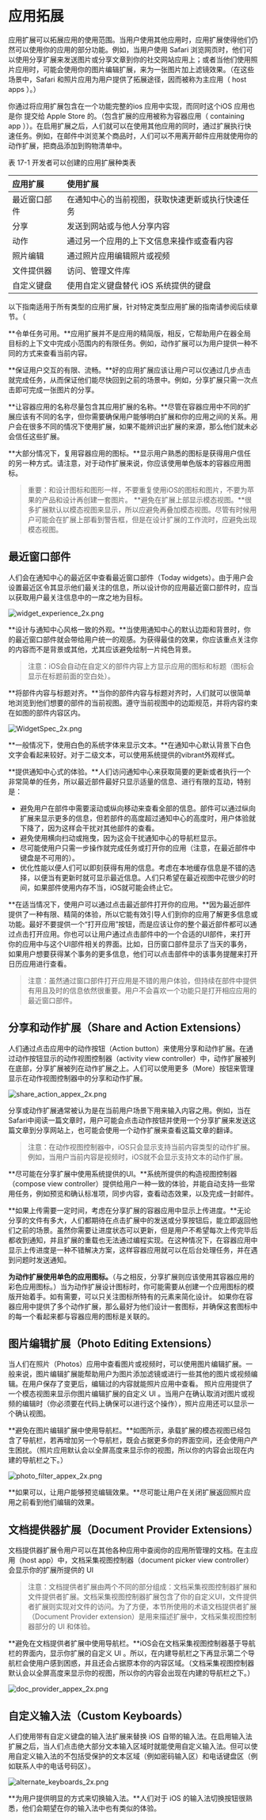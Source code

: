 # 应用拓展

应用扩展可以拓展应用的使用范围。当用户使用其他应用时，应用扩展使得他们仍然可以使用你的应用的部分功能。例如，当用户使用 Safari 浏览网页时，他们可以使用分享扩展来发送图片或分享文章到你的社交网站应用上；或者当他们使用照片应用时，可能会使用你的图片编辑扩展，来为一张图片加上滤镜效果。（在这些场景中，Safari 和照片应用为用户提供了拓展途径，因而被称为主应用（ host apps ）。）

你通过将应用扩展包含在一个功能完整的ios 应用中实现，而同时这个iOS 应用也是你 提交给 Apple Store 的。（包含扩展的应用被称为容器应用（ containing app ））。在启用扩展之后，人们就可以在使用其他应用的同时，通过扩展执行快速任务。例如，在邮件中浏览某个商品时，人们可以不用离开邮件应用就使用你的动作扩展，把商品添加到购物清单中。

表 17-1 开发者可以创建的应用扩展种类表

|应用扩展       |使用扩展|
|:------------------|:-------------------------|
|最近窗口部件       |在通知中心的当前视图，获取快速更新或执行快速任务|
|分享              |发送到网站或与他人分享内容|
|动作              |通过另一个应用的上下文信息来操作或查看内容|
|照片编辑          |通过照片应用编辑照片或视频|
|文件提供器        |访问、管理文件库|
|自定义键盘        |使用自定义键盘替代 iOS 系统提供的键盘|

以下指南适用于所有类型的应用扩展，针对特定类型应用扩展的指南请参阅后续章节。（

**令单任务可用。**应用扩展并不是应用的精简版，相反，它帮助用户在器全局目标的上下文中完成小范围内的有限任务。例如，动作扩展可以为用户提供一种不同的方式来查看当前内容。

**保证用户交互的有限、流畅。**好的应用扩展应该让用户可以仅通过几步点击就完成任务，从而保证他们能尽快回到之前的场景中。例如，分享扩展只需一次点击即可完成一张图片的分享。

**让容器应用的名称尽量包含其应用扩展的名称。**尽管在容器应用中不同的扩展应该有不同的名字，但你需要确保用户能够明白扩展和你的应用之间的关系。用户会在很多不同的情况下使用扩展，如果不能辨识出扩展的来源，那么他们就未必会信任这些扩展。

**大部分情况下，复用容器应用的图标。**显示用户熟悉的图标是获得用户信任的另一种方式。请注意，对于动作扩展来说，你应该使用单色版本的容器应用图标。

>重要：和设计图标和图形一样，不要重复使用iOS的图标和图片，不要为苹果的产品和设计再创建一套图片。
**避免在扩展上部显示模态视图。**很多扩展默认以模态视图来显示，所以应避免再叠加模态视图。尽管有时候用户可能会在扩展上部看到警告框，但是在设计扩展的工作流时，应避免出现模态视图。

## 最近窗口部件

人们会在通知中心的最近区中查看最近窗口部件（Today widgets）。由于用户会设置最近区令其显示他们最关注的信息，所以设计你的应用最近窗口部件时，应当以获取用户最关注信息中的一席之地为目标。

![widget_experience_2x.png](/images/widget_experience_2x.png)


**设计与通知中心风格一致的外观。**当使用通知中心的默认边距和背景时，你的最近窗口部件就会带给用户统一的观感。为获得最佳的效果，你应该重点关注你的内容而不是背景或其他，尤其应该避免绘制一片纯色背景。

>注意：iOS会自动在自定义的部件内容上方显示应用的图标和标题（图标会显示在标题前面的空白处）。

**将部件内容与标题对齐。**当你的部件内容与标题对齐时，人们就可以很简单地浏览到他们想要的部件的当前视图。遵守当前视图中的边距规范，并将内容约束在如图的部件内容区内。

![WidgetSpec_2x.png](/images/WidgetSpec_2x.png)

**一般情况下，使用白色的系统字体来显示文本。**在通知中心默认背景下白色文字会看起来较好。对于二级文本，可以使用系统提供的vibrant外观样式。

**提供通知中心式的体验。**人们访问通知中心来获取简要的更新或者执行一个非常简单的任务，所以最近部件最好只显示适量的信息、进行有限的互动，特别是：

- 避免用户在部件中需要滚动或纵向移动来查看全部的信息。部件可以通过纵向扩展来显示更多的信息，但若部件的高度超过通知中心的高度时，用户体验就下降了，因为这样会干扰对其他部件的查看。
- 避免使用横向扫动或拖曳，因为这会干扰通知中心的导航栏显示。
- 尽可能使用户只需一步操作就完成任务或打开你的应用（注意，在最近部件中键盘是不可用的）。
- 优化性能以便人们可以即刻获得有用的信息。考虑在本地缓存信息是不错的选择，以便当有更新时就可显示最近信息。人们只希望在最近视图中花很少的时间，如果部件使用内存不当，iOS就可能会终止它。

**在适当情况下，使用户可以通过点击最近部件打开你的应用。**因为最近部件提供了一种有限、精简的体验，所以它能有效引导人们到你的应用了解更多信息或功能。最好不要提供一个“打开应用”按钮，而是应该让你的整个最近部件都可以通过点击打开应用。你也可以让用户通过点击部件中的一个合适的UI部件，来打开你的应用中与这个UI部件相关的界面。比如，日历窗口部件显示了当天的事务，如果用户想要获得某个事务的更多信息，他们可以点击部件中的该事务提醒来打开日历应用进行查看。

>注意：虽然通过窗口部件打开应用是不错的用户体验，但持续在部件中提供有用且及时的信息依然很重要。用户不会喜欢一个功能只是打开相应应用的最近窗口部件。

## 分享和动作扩展（Share and Action Extensions）

人们通过点击应用中的动作按钮（Action button）来使用分享和动作扩展。在通过动作按钮显示的动作视图控制器（activity view controller）中，动作扩展被列在底部，分享扩展被列在动作扩展之上。人们可以使用更多（More）按钮来管理显示在动作视图控制器中的分享和动作扩展。

![share_action_appex_2x.png](/images/share_action_appex_2x.png)

分享或动作扩展通常被认为是在当前用户场景下用来输入内容之用。例如，当在Safari中阅读一篇文章时，用户可能会点击动作按钮并使用一个分享扩展来发送这篇文章到分享网站上，也可能会使用一个动作扩展来查看这篇文章的翻译。
>注意：在动作视图控制器中，iOS只会显示支持当前内容类型的动作扩展。例如，当用户当前内容是视频时，iOS就不会显示支持文本的动作扩展。

**尽可能在分享扩展中使用系统提供的UI。**系统所提供的构造视图控制器（compose view controller）提供给用户一种一致的体验，并能自动支持一些常用任务，例如预览和确认标准项，同步内容，查看动态效果，以及完成一封邮件。

**如果上传需要一定时间，考虑在分享扩展的容器应用中显示上传进度。**无论分享的文件有多大，人们都期待在点击扩展中的发送或分享按钮后，能立即返回他们之前的场景。虽然你需要让进度状态可以更新，但是用户不希望每次上传完毕后都收到通知，并且扩展的重载也无法通过编程实现。在这种情况下，在容器应用中显示上传进度是一种不错解决方案，这样容器应用就可以在后台处理任务，并在遇到问题时发送通知。

**为动作扩展使用单色的应用图标。**（与之相反，分享扩展则应该使用其容器应用的彩色应用图标。）当为动作扩展设计图标时，你可能需要从创建一个应用图标的模版开始着手。如有需要，可以只关注图标所特有的元素来简化设计。
如果你在容器应用中提供了多个动作扩展，那么最好为他们设计一套图标，并确保这套图标中的每一个看起来都与容器应用的图标是关联的。

## 图片编辑扩展（Photo Editing Extensions）

当人们在照片（Photos）应用中查看图片或视频时，可以使用图片编辑扩展。一般来说，图片编辑扩展能帮助用户为图片添加滤镜或进行一些其他的图片或视频编辑。在用户保存了变更后，编辑过的内容就能照片应用中查看。
照片应用提供了一个模态视图来显示你图片编辑扩展的自定义 UI 。当用户在确认取消对图片或视频的编辑时（你必须要在代码上确保可以进行这个操作），照片应用还可以显示一个确认视图。

**避免在图片编辑扩展中使用导航栏。**如图所示，承载扩展的模态视图已经包含了导航栏，若再增加另一个导航栏，既会占据更多你的界面空间，还会使用户产生困扰。（照片应用默认会以全屏高度来显示你的视图，所以你的内容会出现在内建的导航栏之下。）

![photo_filter_appex_2x.png](/images/photo_filter_appex_2x.png)

**如果可以，让用户能够预览编辑效果。**尽可能让用户在关闭扩展返回照片应用之前看到他们编辑的效果。

## 文档提供器扩展（Document Provider Extensions）

文档提供器扩展令用户可以在其他各种应用中查阅你的应用所管理的文档。在主应用（host app）中，文档采集视图控制器（document picker view controller）会显示你的扩展所提供的 UI

>注意：文档提供者扩展由两个不同的部分组成：文档采集视图控制器扩展和文件提供者扩展。文档采集视图控制器扩展包含了你的自定义UI，文件提供者扩展则实现对文件的访问。为了方便，本节所使用的术语文档提供者扩展（Document Provider extension）是用来描述扩展中，文档采集视图控制器部分的 UI 和体验。

**避免在文档提供者扩展中使用导航栏。**iOS会在文档采集视图控制器基于导航栏的界面内，显示你扩展的自定义 UI 。所以，在内建导航栏之下再显示第二个导航栏会使用户感到困惑，并且还会占据原本你的内容区域。（文档采集视图控制器默认会以全屏高度来显示你的视图，所以你的内容会出现在内建的导航栏之下。）

![doc_provider_appex_2x.png](/images/doc_provider_appex_2x.png)

## 自定义输入法（Custom Keyboards）

人们使用带有自定义键盘的输入法扩展来替换 iOS 自带的输入法。在启用输入法扩展之后，当人们点击绝大部分文本输入区域时就能使用自定义输入法。但可以使用自定义输入法的不包括受保护的文本区域（例如密码输入区）和电话键盘区（例如联系人中的电话号码区）。

![alternate_keyboards_2x.png](/images/alternate_keyboards_2x.png)

**为用户提供明显的方式来切换输入法。**人们对于 iOS 的输入法切换按钮很熟悉，他们会期望在你的输入法中也有类似的体验。











